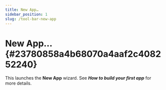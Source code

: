 ```yaml
---
title: New App…
sidebar_position: 1
slug: /tool-bar-new-app
---
```




# New App… {#23780858a4b68070a4aaf2c408252240}


This launches the **New App** wizard. See _**How to build your first app**_ for more details.

